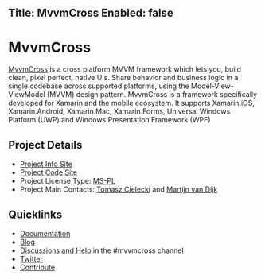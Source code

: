 Title: MvvmCross
Enabled: false
---
# MvvmCross

[MvvmCross](https://mvvmcross.com) is a cross platform MVVM framework which lets you, build clean, pixel perfect, native UIs. 
Share behavior and business logic in a single codebase across supported platforms, using the Model-View-ViewModel (MVVM) design pattern. 
MvvmCross is a framework specifically developed for Xamarin and the mobile ecosystem. It supports Xamarin.iOS, 
Xamarin.Android, Xamarin.Mac, Xamarin.Forms, Universal Windows Platform (UWP) and Windows Presentation Framework (WPF)

## Project Details

* [Project Info Site](https://mvvmcross.com)
* [Project Code Site](https://github.com/MvvmCross/)
* Project License Type: [MS-PL](https://github.com/MvvmCross/MvvmCross/blob/develop/LICENSE)
* Project Main Contacts: [Tomasz Cielecki](https://github.com/cheesebaron) and [Martijn van Dijk](https://github.com/martijn00)

## Quicklinks

* [Documentation](https://www.mvvmcross.com/documentation/)
* [Blog](https://www.mvvmcross.com/blog/)
* [Discussions and Help](https://xamarinchat.herokuapp.com/) in the #mvvmcross channel
* [Twitter](https://twitter.com/mvvmcross)
* [Contribute](https://github.com/MvvmCross/MvvmCross/blob/develop/README.md)
